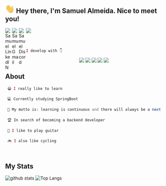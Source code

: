 


## <img src="https://raw.githubusercontent.com/ABSphreak/ABSphreak/master/gifs/Hi.gif" width="30px"> Hey there, I'm Samuel Almeida. Nice to meet you!

<a href="https://www.linkedin.com/in/samuel-almeida-36b0921b9/">
  <img align="left" alt="Samuel LinkedIN" width="22px" src="https://raw.githubusercontent.com/peterthehan/peterthehan/master/assets/linkedin.svg" />
</a>

<a href="mailto:samuel.almeida@dcx.ufpb.br">
  <img align="left" alt="Samuel Gmail" width="22px" src="https://www.vectorlogo.zone/logos/gmail/gmail-icon.svg" />
</a>

<a href="https://discord.gg/mG6rUhB9Mx">
  <img align="left" alt="Samuel Discord" width="23px" src="https://raw.githubusercontent.com/anuraghazra/anuraghazra/master/assets/discord-round.svg"  />
</a>

![](https://visitor-badge.glitch.me/badge?page_id=samuelalmeida95)

<br/>

```php
I develop with 👇
```
<div align="center" > 
    <img src="https://img.shields.io/badge/Java-ED8B00?style=for-the-badge&logo=java&logoColor=white"/>
    <img src="https://img.shields.io/badge/Spring-6DB33F?style=for-the-badge&logo=spring&logoColor=white"/>
    <img src="https://img.shields.io/badge/PostgreSQL-316192?style=for-the-badge&logo=postgresql&logoColor=white"/>
    <img src="https://img.shields.io/badge/Insomnia-5849be?style=for-the-badge&logo=Insomnia&logoColor=white"/>
    <img src="https://img.shields.io/badge/Visual_Studio_Code-0078D4?style=for-the-badge&logo=visual%20studio%20code&logoColor=white"/>
</div>


## About

```php
 😀 I really like to learn 
 
 💻 Currently studying SpringBoot
 
 🚀 My motto is: learning is continuous and there will always be a next level
 
 🏆 In search of becoming a backend developer
 
 🎸 I like to play guitar
 
 🚲 I also like cycling 
```

<br/>

## My Stats

![github stats](https://github-readme-stats.vercel.app/api?username=samuelalmeida95&show_icons=true&title_color=ffc857&icon_color=8ac926&text_color=daf7dc&bg_color=151515&hide=["stars"])
![Top Langs](https://github-readme-stats.vercel.app/api/top-langs/?username=samuelalmeida95&layout=compact&title_color=ffc857&text_color=daf7dc&bg_color=151515)
 

